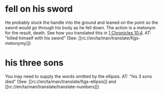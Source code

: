 # fell on his sword

He probably stuck the handle into the ground and leaned on the point so the sword would go through his body as he fell down. The action is a metonym for the result, death. See how you translated this in [1 Chronicles 10:4](./04.md). AT: "killed himself with his sword" (See: [[rc://en/ta/man/translate/figs-metonymy]])

# his three sons

You may need to supply the words omitted by the ellipsis. AT: "his 3 sons died" (See: [[rc://en/ta/man/translate/figs-ellipsis]] and [[rc://en/ta/man/translate/translate-numbers]])
